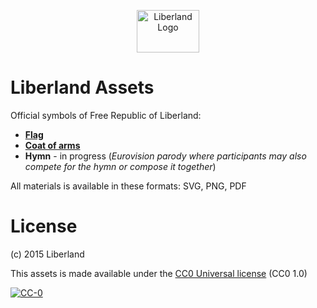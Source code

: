 <p>
<center>
   <img src="https://lgl.liberland.org/uploads/-/system/appearance/header_logo/1/Liberland_vlajka.png" alt="Liberland Logo" style="height: 68px; width:100px;"/>

</center>
</p>

# Liberland Assets

Official symbols of Free Republic of Liberland:
* **[Flag](/flag)**
* **[Coat of arms](/coat-of-arms)**
* **Hymn** - in progress (_Eurovision parody where participants may also compete for the hymn or compose it together_)

All materials is available in these formats: SVG, PNG, PDF

# License
(c) 2015 Liberland

This assets is made available under the [CC0 Universal license](https://creativecommons.org/publicdomain/zero/1.0/) (CC0 1.0)

[![CC-0](http://mirrors.creativecommons.org/presskit/buttons/88x31/svg/cc-zero.svg)](https://creativecommons.org/publicdomain/zero/1.0/)
